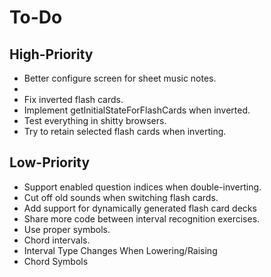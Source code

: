 # To-Do
## High-Priority
* Better configure screen for sheet music notes.
* 
* Fix inverted flash cards.
* Implement getInitialStateForFlashCards when inverted.
* Test everything in shitty browsers.
* Try to retain selected flash cards when inverting.
## Low-Priority
* Support enabled question indices when double-inverting.
* Cut off old sounds when switching flash cards.
* Add support for dynamically generated flash card decks
* Share more code between interval recognition exercises.
* Use proper symbols.
* Chord intervals.
* Interval Type Changes When Lowering/Raising
* Chord Symbols